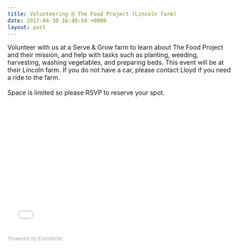 ```yaml
---
title: Volunteering @ The Food Project (Lincoln Farm)
date: 2017-04-30 16:40:54 +0000
layout: post
---
```


<p><span data-sheets-value="{&quot;1&quot;:2,&quot;2&quot;:&quot;Volunteer with us at a Serve &amp; Grow farm to learn about The Food Project and their mission, and help with tasks such as planting, weeding, harvesting, washing vegetables, and preparing beds. This event will be at their Lincoln farm. If you do not have a car, please contact Lloyd if you need a ride to the farm. \n\nSpace is limited so please RSVP to reserve your spot.&quot;}" data-sheets-userformat="{&quot;2&quot;:513,&quot;3&quot;:{&quot;1&quot;:0},&quot;12&quot;:0}">Volunteer with us at a Serve &amp; Grow farm to learn about The Food Project and their mission, and help with tasks such as planting, weeding, harvesting, washing vegetables, and preparing beds. This event will be at their Lincoln farm. If you do not have a car, please contact Lloyd if you need a ride to the farm. <br /> <br /> Space is limited so please RSVP to reserve your spot.</span></p><p><iframe src="//eventbrite.com/tickets-external?eid=34178885968&amp;ref=etckt" width="100%" height="275" frameborder="0" marginwidth="5" marginheight="5" scrolling="auto"></iframe></p><div style="font-family: Helvetica, Arial; font-size: 12px; padding: 10px 0 5px; margin: 2px; width: 100%; text-align: left;"><a class="powered-by-eb" style="color: #adb0b6; text-decoration: none;" href="http://www.eventbrite.com/" target="_blank" rel="noopener noreferrer">Powered by Eventbrite</a></div>